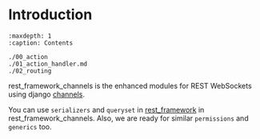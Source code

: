 # Introduction

```{toctree}
:maxdepth: 1
:caption: Contents

./00_action
./01_action_handler.md
./02_routing
```

rest_framework_channels is the enhanced modules for REST WebSockets using django [channels](https://channels.readthedocs.io/en/latest/).

You can use `serializers` and `queryset` in [rest_framework](https://www.django-rest-framework.org/) in rest_framework_channels. Also, we are ready for similar `permissions` and `generics` too.
